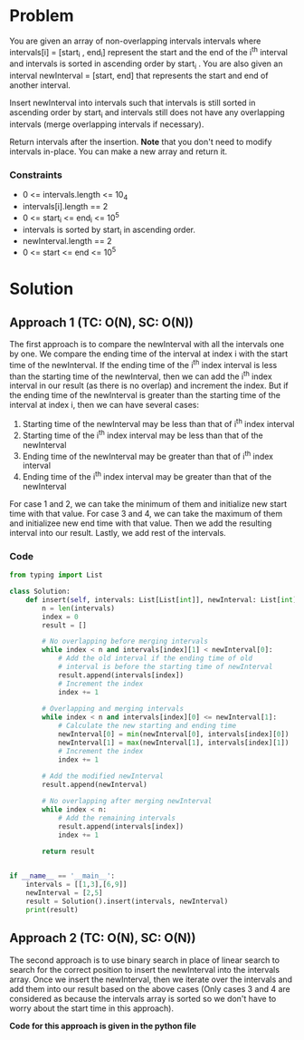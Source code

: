 # Problem
You are given an array of non-overlapping intervals intervals where intervals[i] = [start<sub>i</sub> , end<sub>i</sub>] represent the start and the end of the i<sup>th</sup> interval and intervals is sorted in ascending order by start<sub>i</sub> . You are also given an interval newInterval = [start, end] that represents the start and end of another interval.

Insert newInterval into intervals such that intervals is still sorted in ascending order by start<sub>i</sub> and intervals still does not have any overlapping intervals (merge overlapping intervals if necessary).

Return intervals after the insertion.
**Note** that you don't need to modify intervals in-place. You can make a new array and return it.

### Constraints
- 0 <= intervals.length <= 10<sub>4</sub>
- intervals[i].length == 2
- 0 <= start<sub>i</sub> <= end<sub>i</sub> <= 10<sup>5</sup>
- intervals is sorted by start<sub>i</sub> in ascending order.
- newInterval.length == 2
- 0 <= start <= end <= 10<sup>5</sup>

# Solution
## Approach 1 (TC: O(N), SC: O(N))
The first approach is to compare the newInterval with all the intervals one by one. We compare the ending time of the interval at index i with the start time of the newInterval. If the ending time of the i<sup>th</sup> index interval is less than the starting time of the newInterval, then we can add the i<sup>th</sup> index interval in our result (as there is no overlap) and increment the index. But if the ending time of the newInterval is greater than the starting time of the interval at index i, then we can have several cases:

1. Starting time of the newInterval may be less than that of i<sup>th</sup> index interval
2. Starting time of the i<sup>th</sup> index interval may be less than that of the newInterval
3. Ending time of the newInterval may be greater than that of i<sup>th</sup> index interval
4. Ending time of the i<sup>th</sup> index interval may be greater than that of the newInterval

For case 1 and 2, we can take the minimum of them and initialize new start time with that value. For case 3 and 4, we can take the maximum of them and initializee new end time with that value. Then we add the resulting interval into our result. Lastly, we add rest of the intervals.

### Code
```python
from typing import List

class Solution:
    def insert(self, intervals: List[List[int]], newInterval: List[int]) -> List[List[int]]:
        n = len(intervals)
        index = 0
        result = []

        # No overlapping before merging intervals
        while index < n and intervals[index][1] < newInterval[0]:
            # Add the old interval if the ending time of old
            # interval is before the starting time of newInterval
            result.append(intervals[index])
            # Increment the index
            index += 1
        
        # Overlapping and merging intervals
        while index < n and intervals[index][0] <= newInterval[1]:
            # Calculate the new starting and ending time
            newInterval[0] = min(newInterval[0], intervals[index][0])
            newInterval[1] = max(newInterval[1], intervals[index][1])
            # Increment the index
            index += 1
        
        # Add the modified newInterval
        result.append(newInterval)

        # No overlapping after merging newInterval
        while index < n:
            # Add the remaining intervals
            result.append(intervals[index])
            index += 1
        
        return result


if __name__ == '__main__':
    intervals = [[1,3],[6,9]]
    newInterval = [2,5]
    result = Solution().insert(intervals, newInterval)
    print(result)
```

## Approach 2 (TC: O(N), SC: O(N))
The second approach is to use binary search in place of linear search to search for the correct position to insert the newInterval into the intervals array. Once we insert the newInterval, then we iterate over the intervals and add them into our result based on the above cases (Only cases 3 and 4 are considered as because the intervals array is sorted so we don't have to worry about the start time in this approach).

**Code for this approach is given in the python file**